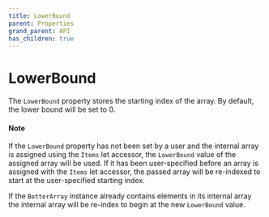 ```yaml
---
title: LowerBound
parent: Properties
grand_parent: API
has_children: true 
---
```


# LowerBound

The `LowerBound` property stores the starting index of the array. By default, the lower bound will be set to 0. 

#### Note

If the `LowerBound` property has not been set by a user and the internal array is assigned using the `Items` let accessor, the `LowerBound` value of the assigned array will be used. If it has been user-specified before an array is assigned with the `Items` let accessor, the passed array will be re-indexed to start at the user-specified starting index.

If the `BetterArray` instance already contains elements in its internal array the internal array will be re-index to begin at the new `LowerBound` value.
